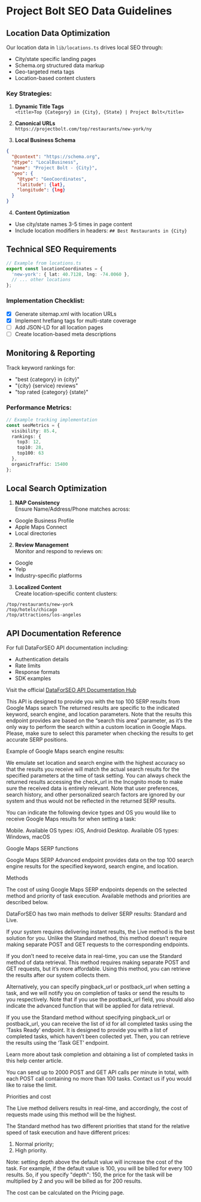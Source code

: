 # Project Bolt SEO Data Guidelines

## Location Data Optimization
Our location data in `lib/locations.ts` drives local SEO through:
- City/state specific landing pages
- Schema.org structured data markup
- Geo-targeted meta tags
- Location-based content clusters

### Key Strategies:
1. **Dynamic Title Tags**  
`<title>Top {Category} in {City}, {State} | Project Bolt</title>`

2. **Canonical URLs**  
`https://projectbolt.com/top/restaurants/new-york/ny`

3. **Local Business Schema**  
```json
{
  "@context": "https://schema.org",
  "@type": "LocalBusiness",
  "name": "Project Bolt - {City}",
  "geo": {
    "@type": "GeoCoordinates",
    "latitude": {lat},
    "longitude": {lng}
  }
}
```

4. **Content Optimization**  
- Use city/state names 3-5 times in page content
- Include location modifiers in headers:
  `## Best Restaurants in {City}`
  
## Technical SEO Requirements

```ts
// Example from locations.ts
export const locationCoordinates = {
  'new-york': { lat: 40.7128, lng: -74.0060 },
  // ... other locations
};
```

### Implementation Checklist:
- [x] Generate sitemap.xml with location URLs
- [x] Implement hreflang tags for multi-state coverage
- [ ] Add JSON-LD for all location pages
- [ ] Create location-based meta descriptions

## Monitoring & Reporting
Track keyword rankings for:
- "best {category} in {city}"
- "{city} {service} reviews" 
- "top rated {category} {state}"

### Performance Metrics:
```ts
// Example tracking implementation
const seoMetrics = {
  visibility: 85.4,
  rankings: {
    top3: 12,
    top10: 28,
    top100: 63
  },
  organicTraffic: 15400
};
```

## Local Search Optimization
1. **NAP Consistency**  
Ensure Name/Address/Phone matches across:
- Google Business Profile
- Apple Maps Connect
- Local directories

2. **Review Management**  
Monitor and respond to reviews on:
- Google
- Yelp
- Industry-specific platforms

3. **Localized Content**  
Create location-specific content clusters:
```
/top/restaurants/new-york
/top/hotels/chicago
/top/attractions/los-angeles
```

## API Documentation Reference

For full DataForSEO API documentation including:
- Authentication details
- Rate limits
- Response formats
- SDK examples

Visit the official [DataForSEO API Documentation Hub](https://docs.dataforseo.com/)

This API is designed to provide you with the top 100 SERP results from Google Maps search
The returned results are specific to the indicated keyword, search engine, and location parameters. Note that the results this endpoint provides are based on the “search this area” parameter, as it’s the only way to perform the search within a custom location in Google Maps. Please, make sure to select this parameter when checking the results to get accurate SERP positions.

Example of Google Maps search engine results:



We emulate set location and search engine with the highest accuracy so that the results you receive will match the actual search results for the specified parameters at the time of task setting. You can always check the returned results accessing the check_url in the Incognito mode to make sure the received data is entirely relevant. Note that user preferences, search history, and other personalized search factors are ignored by our system and thus would not be reflected in the returned SERP results.

You can indicate the following device types and OS you would like to receive Google Maps results for when setting a task:

Mobile. Available OS types: iOS, Android
Desktop. Available OS types: Windows, macOS
 

Google Maps SERP functions
 
Google Maps SERP Advanced endpoint provides data on the top 100 search engine results for the specified keyword, search engine, and location.
 

Methods
 
The cost of using Google Maps SERP endpoints depends on the selected method and priority of task execution. Available methods and priorities are described below.

DataForSEO has two main methods to deliver SERP results: Standard and Live.

If your system requires delivering instant results, the Live method is the best solution for you. Unlike the Standard method, this method doesn’t require making separate POST and GET requests to the corresponding endpoints.

If you don’t need to receive data in real-time, you can use the Standard method of data retrieval. This method requires making separate POST and GET requests, but it’s more affordable. Using this method, you can retrieve the results after our system collects them.

‌Alternatively, you can specify pingback_url or postback_url when setting a task, and we will notify you on completion of tasks or send the results to you respectively. Note that if you use the postback_url field, you should also indicate the advanced function that will be applied for data retrieval.

If you use the Standard method without specifying pingback_url or postback_url, you can receive the list of id for all completed tasks using the ‘Tasks Ready’ endpoint. It is designed to provide you with a list of completed tasks, which haven’t been collected yet. Then, you can retrieve the results using the ‘Task GET’ endpoint.

Learn more about task completion and obtaining a list of completed tasks in this help center article.

You can send up to 2000 POST and GET API calls per minute in total, with each POST call containing no more than 100 tasks. Contact us if you would like to raise the limit. ‌ 

Priorities and cost
 
The Live method delivers results in real-time, and accordingly, the cost of requests made using this method will be the highest.

The Standard method has two different priorities that stand for the relative speed of task execution and have different prices:

1. Normal priority;
2. High priority.

Note: setting depth above the default value will increase the cost of the task. For example, if the default value is 100, you will be billed for every 100 results. So, if you specify "depth": 150, the price for the task will be multiplied by 2 and you will be billed as for 200 results.

The cost can be calculated on the Pricing page.
